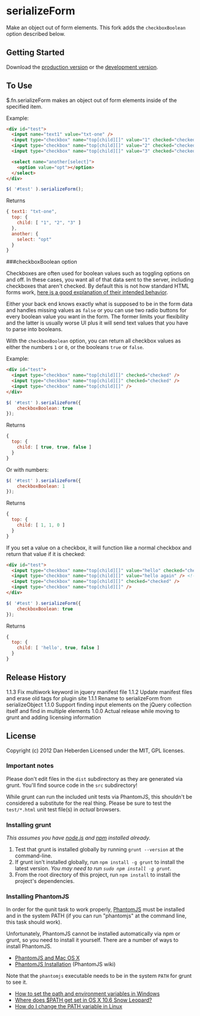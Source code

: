# serializeForm

Make an object out of form elements. This fork adds the `checkboxBoolean` option described below.

## Getting Started
Download the [production version][min] or the [development version][max].

[min]: https://raw.github.com/danheberden/jquery-serializeForm/master/dist/serializeForm.min.js
[max]: https://raw.github.com/danheberden/jquery-serializeForm/master/dist/serializeForm.js

## To Use

$.fn.serializeForm makes an object out of form elements inside of the specified item.

Example:

```html
<div id="test">
  <input name="text1" value="txt-one" />
  <input type="checkbox" name="top[child][]" value="1" checked="checked" />
  <input type="checkbox" name="top[child][]" value="2" checked="checked" />
  <input type="checkbox" name="top[child][]" value="3" checked="checked" />

  <select name="another[select]">
    <option value="opt"></option>
  </select>
</div>
```


```javascript
$( '#test' ).serializeForm();
```

Returns

```javascript
{ text1: "txt-one",
  top: {
    child: [ "1", "2", "3" ]
  },
  another: {
    select: "opt"
  }
}
```

###checkboxBoolean option

Checkboxes are often used for boolean values such as toggling options on and off. In these cases, you want all of that data sent to the server, including checkboxes that aren't checked. By default this is not how standard HTML forms work, [here is a good explanation of their intended behavior](http://stackoverflow.com/questions/2770209/checkbox-off-value-without-javascript).

Either your back end knows exactly what is supposed to be in the form data and handles missing values as `false` or you can use two radio buttons for every boolean value you want in the form. The former limits your flexibility and the latter is usually worse UI plus it will send text values that you have to parse into booleans.

With the `checkboxBoolean` option, you can return all checkbox values as either the numbers `1` or `0`, or the booleans `true` or `false`.

Example:

```html
<div id="test">
  <input type="checkbox" name="top[child][]" checked="checked" />
  <input type="checkbox" name="top[child][]" checked="checked" />
  <input type="checkbox" name="top[child][]" />
</div>
```


```javascript
$( '#test' ).serializeForm({
    checkboxBoolean: true
});
```

Returns

```javascript
{
  top: {
    child: [ true, true, false ]
  }
}
```

Or with numbers:

```javascript
$( '#test' ).serializeForm({
    checkboxBoolean: 1
});
```

Returns

```javascript
{
  top: {
    child: [ 1, 1, 0 ]
  }
}
```

If you set a value on a checkbox, it will function like a normal checkbox and return that value if it is checked:

```html
<div id="test">
  <input type="checkbox" name="top[child][]" value="hello" checked="checked" />
  <input type="checkbox" name="top[child][]" value="hello again" /> <!-- not checked -->
  <input type="checkbox" name="top[child][]" checked="checked" />
  <input type="checkbox" name="top[child][]" />
</div>
```


```javascript
$( '#test' ).serializeForm({
    checkboxBoolean: true
});
```

Returns

```javascript
{
  top: {
    child: [ 'hello', true, false ]
  }
}
```

## Release History

1.1.3 Fix multiwork keyword in jquery manifest file
1.1.2 Update manifest files and erase old tags for plugin site
1.1.1 Rename to serializeForm from serializeObject
1.1.0 Support finding input elements on the jQuery collection itself and find in multiple elements
1.0.0 Actual release while moving to grunt and adding licensing information

## License
Copyright (c) 2012 Dan Heberden
Licensed under the MIT, GPL licenses.

### Important notes
Please don't edit files in the `dist` subdirectory as they are generated via grunt. You'll find source code in the `src` subdirectory!

While grunt can run the included unit tests via PhantomJS, this shouldn't be considered a substitute for the real thing. Please be sure to test the `test/*.html` unit test file(s) in _actual_ browsers.

### Installing grunt
_This assumes you have [node.js](http://nodejs.org/) and [npm](http://npmjs.org/) installed already._

1. Test that grunt is installed globally by running `grunt --version` at the command-line.
1. If grunt isn't installed globally, run `npm install -g grunt` to install the latest version. _You may need to run `sudo npm install -g grunt`._
1. From the root directory of this project, run `npm install` to install the project's dependencies.

### Installing PhantomJS

In order for the qunit task to work properly, [PhantomJS](http://www.phantomjs.org/) must be installed and in the system PATH (if you can run "phantomjs" at the command line, this task should work).

Unfortunately, PhantomJS cannot be installed automatically via npm or grunt, so you need to install it yourself. There are a number of ways to install PhantomJS.

* [PhantomJS and Mac OS X](http://ariya.ofilabs.com/2012/02/phantomjs-and-mac-os-x.html)
* [PhantomJS Installation](http://code.google.com/p/phantomjs/wiki/Installation) (PhantomJS wiki)

Note that the `phantomjs` executable needs to be in the system `PATH` for grunt to see it.

* [How to set the path and environment variables in Windows](http://www.computerhope.com/issues/ch000549.htm)
* [Where does $PATH get set in OS X 10.6 Snow Leopard?](http://superuser.com/questions/69130/where-does-path-get-set-in-os-x-10-6-snow-leopard)
* [How do I change the PATH variable in Linux](https://www.google.com/search?q=How+do+I+change+the+PATH+variable+in+Linux)
